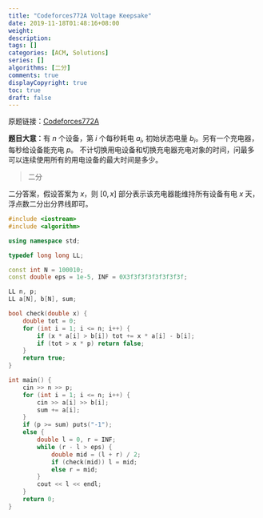 ```yaml
---
title: "Codeforces772A Voltage Keepsake"
date: 2019-11-18T01:48:16+08:00
weight: 
description:
tags: []
categories: [ACM, Solutions]
series: []
algorithms: [二分]
comments: true
displayCopyright: true
toc: true
draft: false
---
```


原题链接：[Codeforces772A](https://codeforces.com/contest/772/problem/A )

**题目大意**：有 $n$ 个设备，第 $i$ 个每秒耗电 $a_i$, 初始状态电量 $b_i$。另有一个充电器，每秒给设备能充电 $p$。 不计切换用电设备和切换充电器充电对象的时间，问最多可以连续使用所有的用电设备的最大时间是多少。

<!--more-->

> 二分

二分答案，假设答案为 $x$，则 $[0, x]$ 部分表示该充电器能维持所有设备有电 $x$ 天，浮点数二分出分界线即可。

```cpp
#include <iostream>
#include <algorithm>

using namespace std;

typedef long long LL;

const int N = 100010;
const double eps = 1e-5, INF = 0X3f3f3f3f3f3f3f3f;

LL n, p;
LL a[N], b[N], sum;

bool check(double x) {
	double tot = 0;
	for (int i = 1; i <= n; i++) {
	    if (x * a[i] > b[i]) tot += x * a[i] - b[i];
	    if (tot > x * p) return false;
	}	
	return true;
}

int main() {
	cin >> n >> p;
	for (int i = 1; i <= n; i++) {
		cin >> a[i] >> b[i];
		sum += a[i];
	}
	if (p >= sum) puts("-1");
	else {
		double l = 0, r = INF;
		while (r - l > eps) {
			double mid = (l + r) / 2;
			if (check(mid)) l = mid;
			else r = mid;
		}
		cout << l << endl;
	}
    return 0;
}
```